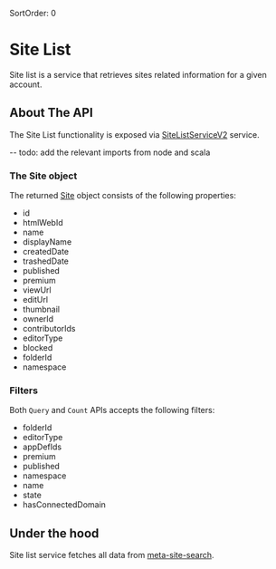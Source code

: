 SortOrder: 0
# Site List

Site list is a service that retrieves sites related information for a given account.

## About The API
The Site List functionality is exposed via 
[SiteListServiceV2](https://github.com/wix-private/sites-list/blob/master/sites-list-proto-api/src/main/proto/com/wixpress/sitelist/api/sites-list-service.proto) service.

-- todo: add the relevant imports from node and scala

### The Site object
The returned [Site](https://github.com/wix-private/sites-list/blob/master/sites-list-proto-api/src/main/proto/com/wixpress/sitelist/api/site.proto) object consists of the following properties:
* id
* htmlWebId
* name
* displayName
* createdDate
* trashedDate
* published
* premium
* viewUrl
* editUrl
* thumbnail
* ownerId
* contributorIds
* editorType
* blocked
* folderId
* namespace

### Filters
Both `Query` and `Count` APIs accepts the following filters:
* folderId
* editorType
* appDefIds
* premium
* published 
* namespace
* name
* state
* hasConnectedDomain

## Under the hood
Site list service fetches all data from [meta-site-search](https://bo.wix.com/wix-docs/rest/meta-site/meta-site---meta-site-search).

